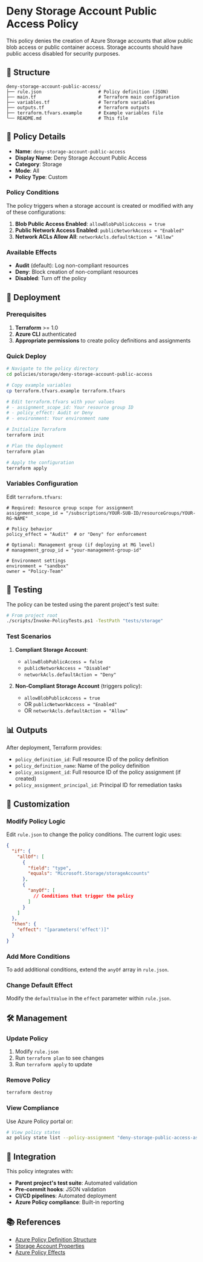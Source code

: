 # Deny Storage Account Public Access Policy

This policy denies the creation of Azure Storage accounts that allow public blob access or public container access. Storage accounts should have public access disabled for security purposes.

## 📁 Structure

```
deny-storage-account-public-access/
├── rule.json                     # Policy definition (JSON)
├── main.tf                       # Terraform main configuration
├── variables.tf                  # Terraform variables
├── outputs.tf                    # Terraform outputs
├── terraform.tfvars.example      # Example variables file
└── README.md                     # This file
```

## 🎯 Policy Details

- **Name**: `deny-storage-account-public-access`
- **Display Name**: Deny Storage Account Public Access
- **Category**: Storage
- **Mode**: All
- **Policy Type**: Custom

### Policy Conditions

The policy triggers when a storage account is created or modified with any of these configurations:

1. **Blob Public Access Enabled**: `allowBlobPublicAccess = true`
2. **Public Network Access Enabled**: `publicNetworkAccess = "Enabled"`
3. **Network ACLs Allow All**: `networkAcls.defaultAction = "Allow"`

### Available Effects

- **Audit** (default): Log non-compliant resources
- **Deny**: Block creation of non-compliant resources
- **Disabled**: Turn off the policy

## 🚀 Deployment

### Prerequisites

1. **Terraform** >= 1.0
2. **Azure CLI** authenticated
3. **Appropriate permissions** to create policy definitions and assignments

### Quick Deploy

```bash
# Navigate to the policy directory
cd policies/storage/deny-storage-account-public-access

# Copy example variables
cp terraform.tfvars.example terraform.tfvars

# Edit terraform.tfvars with your values
# - assignment_scope_id: Your resource group ID
# - policy_effect: Audit or Deny
# - environment: Your environment name

# Initialize Terraform
terraform init

# Plan the deployment
terraform plan

# Apply the configuration
terraform apply
```

### Variables Configuration

Edit `terraform.tfvars`:

```hcl
# Required: Resource group scope for assignment
assignment_scope_id = "/subscriptions/YOUR-SUB-ID/resourceGroups/YOUR-RG-NAME"

# Policy behavior
policy_effect = "Audit"  # or "Deny" for enforcement

# Optional: Management group (if deploying at MG level)
# management_group_id = "your-management-group-id"

# Environment settings
environment = "sandbox"
owner = "Policy-Team"
```

## 🧪 Testing

The policy can be tested using the parent project's test suite:

```bash
# From project root
./scripts/Invoke-PolicyTests.ps1 -TestPath "tests/storage"
```

### Test Scenarios

1. **Compliant Storage Account**:
   - `allowBlobPublicAccess = false`
   - `publicNetworkAccess = "Disabled"`
   - `networkAcls.defaultAction = "Deny"`

2. **Non-Compliant Storage Account** (triggers policy):
   - `allowBlobPublicAccess = true`
   - OR `publicNetworkAccess = "Enabled"`
   - OR `networkAcls.defaultAction = "Allow"`

## 📊 Outputs

After deployment, Terraform provides:

- `policy_definition_id`: Full resource ID of the policy definition
- `policy_definition_name`: Name of the policy definition
- `policy_assignment_id`: Full resource ID of the policy assignment (if created)
- `policy_assignment_principal_id`: Principal ID for remediation tasks

## 🔧 Customization

### Modify Policy Logic

Edit `rule.json` to change the policy conditions. The current logic uses:

```json
{
  "if": {
    "allOf": [
      {
        "field": "type",
        "equals": "Microsoft.Storage/storageAccounts"
      },
      {
        "anyOf": [
          // Conditions that trigger the policy
        ]
      }
    ]
  },
  "then": {
    "effect": "[parameters('effect')]"
  }
}
```

### Add More Conditions

To add additional conditions, extend the `anyOf` array in `rule.json`.

### Change Default Effect

Modify the `defaultValue` in the `effect` parameter within `rule.json`.

## 🛠️ Management

### Update Policy

1. Modify `rule.json`
2. Run `terraform plan` to see changes
3. Run `terraform apply` to update

### Remove Policy

```bash
terraform destroy
```

### View Compliance

Use Azure Policy portal or:

```bash
# View policy states
az policy state list --policy-assignment "deny-storage-public-access-assignment"
```

## 🔗 Integration

This policy integrates with:

- **Parent project's test suite**: Automated validation
- **Pre-commit hooks**: JSON validation
- **CI/CD pipelines**: Automated deployment
- **Azure Policy compliance**: Built-in reporting

## 📚 References

- [Azure Policy Definition Structure](https://docs.microsoft.com/en-us/azure/governance/policy/concepts/definition-structure)
- [Storage Account Properties](https://docs.microsoft.com/en-us/azure/templates/microsoft.storage/storageaccounts)
- [Azure Policy Effects](https://docs.microsoft.com/en-us/azure/governance/policy/concepts/effects)